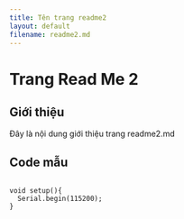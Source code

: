 ```yaml
---
title: Tên trang readme2
layout: default
filename: readme2.md
---
```


# Trang Read Me 2

## Giới thiệu

Đây là nội dung giới thiệu trang readme2.md

## Code mẫu

```

void setup(){
  Serial.begin(115200);
}
